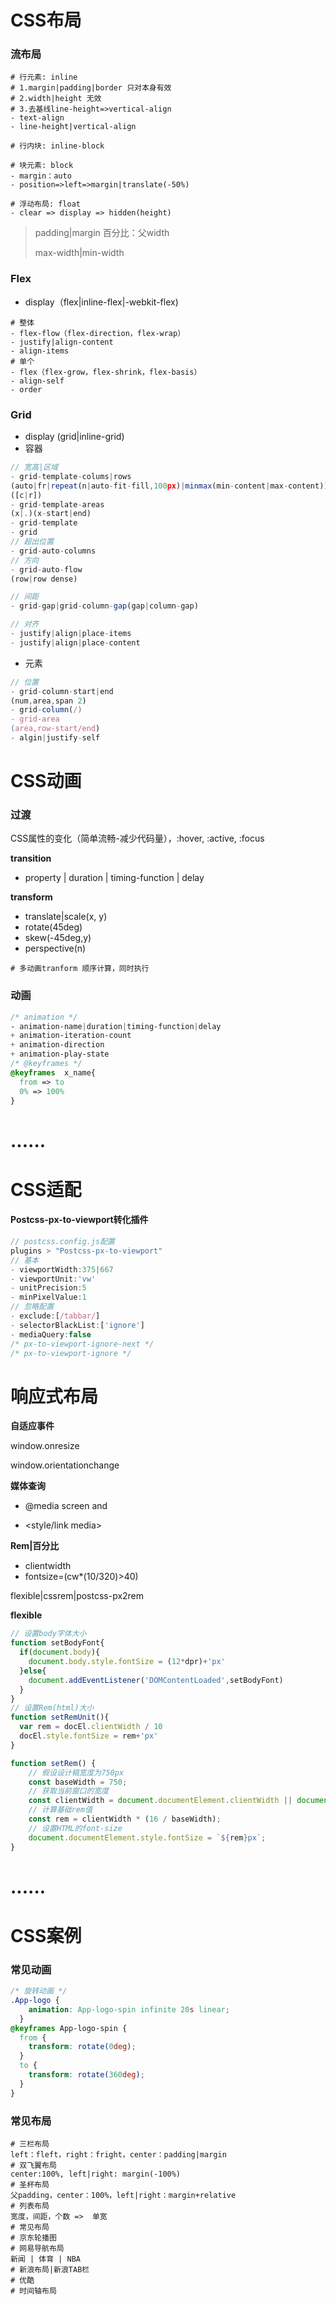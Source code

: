 # CSS布局

### 流布局

~~~shell
# 行元素: inline
# 1.margin|padding|border 只对本身有效
# 2.width|height 无效
# 3.去基线line-height=>vertical-align
- text-align
- line-height|vertical-align
~~~

```shell
# 行内块: inline-block

```

~~~shell
# 块元素: block
- margin：auto
- position=>left=>margin|translate(-50%)
~~~

~~~shell
# 浮动布局: float
- clear => display => hidden(height)
~~~

> padding|margin 百分比：父width
>
> max-width|min-width

### Flex

- display（flex|inline-flex|-webkit-flex)
~~~shell
# 整体
- flex-flow（flex-direction，flex-wrap）
- justify|align-content
- align-items
# 单个
- flex（flex-grow，flex-shrink，flex-basis）
- align-self
- order
~~~

### Grid

- display (grid|inline-grid)
- 容器
~~~js
// 宽高|区域 
- grid-template-colums|rows
(auto|fr|repeat(n|auto-fit-fill,100px)|minmax(min-content|max-content))
([c|r])
- grid-template-areas
(x|.)(x-start|end)
- grid-template
- grid
// 超出位置
- grid-auto-columns
// 方向
- grid-auto-flow
(row|row dense)

// 间距
- grid-gap|grid-column-gap(gap|column-gap)

// 对齐
- justify|align|place-items
- justify|align|place-content

~~~

- 元素

~~~js
// 位置
- grid-column-start|end
(num,area,span 2)
- grid-column(/)
- grid-area
(area,row-start/end)
- algin|justify-self
~~~



# CSS动画

### 过渡

CSS属性的变化（简单流畅-减少代码量），:hover, :active, :focus

**transition**

- property | duration | timing-function | delay

**transform**

- translate|scale(x, y)
- rotate(45deg)
- skew(-45deg,y)
- perspective(n)

~~~shell
# 多动画tranform 顺序计算，同时执行
~~~

### 动画

~~~css
/* animation */
- animation-name|duration|timing-function|delay
+ animation-iteration-count
+ animation-direction
+ animation-play-state
/* @keyframes */
@keyframes  x_name{
  from => to
  0% => 100%
}
~~~

# ......

# CSS适配

#### Postcss-px-to-viewport转化插件

```js
// postcss.config.js配置
plugins > "Postcss-px-to-viewport"
// 基本
- viewportWidth:375|667
- viewportUnit:'vw'
- unitPrecision:5
- minPixelValue:1
// 忽略配置
- exclude:[/tabbar/]
- selectorBlackList:['ignore']
- mediaQuery:false
/* px-to-viewport-ignore-next */
/* px-to-viewport-ignore */
```

# 响应式布局

**自适应事件**

window.onresize

window.orientationchange

**媒体查询**

- @media screen and

- <style/link media>

**Rem|百分比**

- clientwidth
- fontsize=(cw*(10/320)>40)

flexible|cssrem|postcss-px2rem

**flexible**

```js
// 设置body字体大小
function setBodyFont{
  if(document.body){
    document.body.style.fontSize = (12*dpr)+'px'
  }else{
    document.addEventListener('DOMContentLoaded',setBodyFont)
  }
}
// 设置Rem(html)大小
function setRemUnit(){
  var rem = docEl.clientWidth / 10
  docEl.style.fontSize = rem+'px'
}
```

```js
function setRem() {
    // 假设设计稿宽度为750px
    const baseWidth = 750;
    // 获取当前窗口的宽度
    const clientWidth = document.documentElement.clientWidth || document.body.clientWidth;
    // 计算基础rem值
    const rem = clientWidth * (16 / baseWidth);
    // 设置HTML的font-size
    document.documentElement.style.fontSize = `${rem}px`;
}
```

# ......

# CSS案例

### 常见动画

```css
/* 旋转动画 */
.App-logo {
    animation: App-logo-spin infinite 20s linear;
  }
@keyframes App-logo-spin {
  from {
    transform: rotate(0deg);
  }
  to {
    transform: rotate(360deg);
  }
}
```

### 常见布局

~~~shell
# 三栏布局
left：fleft，right：fright，center：padding|margin
# 双飞翼布局
center:100%, left|right: margin(-100%)
# 圣杯布局
父padding，center：100%，left|right：margin+relative
# 列表布局
宽度，间距，个数 =>  单宽
# 常见布局
# 京东轮播图
# 网易导航布局
新闻 | 体育 | NBA
# 新浪布局|新浪TAB栏
# 优酷
# 时间轴布局
~~~
